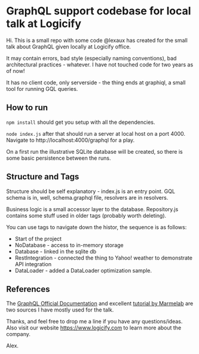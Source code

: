 # GraphQL support codebase for local talk at Logicify

Hi. This is a small repo with some code @lexaux has created for the small talk
about GraphQL given locally at Logicify office.

It may contain errors, bad style (especially naming conventions), bad architectural
practices - whatever. I have not touched code for two years as of now!

It has no client code, only serverside - the thing ends at graphiql, a small tool for running GQL queries.

## How to run

`npm install` should get you setup with all the dependencies.

`node index.js` after that should run a server at local host on a port 4000. Navigate to http://localhost:4000/graphql for a play.

On a first run the illustrative SQLite database will be created, so there is some basic persistence between the runs.

## Structure and Tags

Structure should be self explanatory - index.js is an entry point. GQL schema is in, well, schema.graphql file, resolvers are in resolvers.

Business logic is a small accessor layer to the database. Repository.js contains some stuff used in older tags (probably worth deleting).

You can use tags to navigate down the histor, the sequence is as follows:

 + Start of the project
 + NoDatabase - access to in-memory storage
 + Database - linked in the sqlite db
 + RestIntegration - connected the thing to Yahoo! weather to demonstrate API integration
 + DataLoader - added a DataLoader optimization sample.

## References

The [GraphQL Official Documentation](http://graphql.org/learn/) and excellent [tutorial by Marmelab](https://marmelab.com/blog/2017/09/06/dive-into-graphql-part-iii-building-a-graphql-server-with-nodejs.html#composing-schemas) are two sources I have mostly used for the talk.

Thanks, and feel free to drop me a line if you have any questions/ideas. Also visit our website https://www.logicify.com to learn more about the company.

Alex.